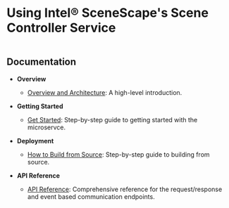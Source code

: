 # Using Intel® SceneScape's Scene Controller Service
<span style="font-size:0;">
@page Controller_README Using Intel® SceneScape's Scene Controller Service
</span>

## Documentation

- **Overview**
  - [Overview and Architecture](docs/user-guide/overview.md): A high-level introduction.

- **Getting Started**
  - [Get Started](docs/user-guide/get-started.md): Step-by-step guide to getting started with the microservce.

- **Deployment**
  - [How to Build from Source](docs/user-guide/How-to-build-source.md): Step-by-step guide to building from source.

- **API Reference**
  - [API Reference](docs/user-guide/api-docs/scene-controller-api.yml): Comprehensive reference for the request/response and event based communication endpoints.
